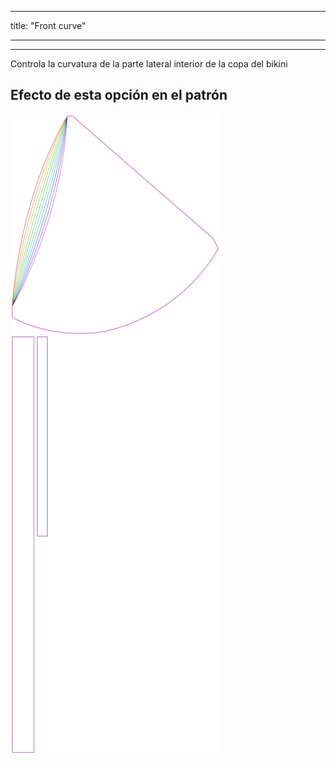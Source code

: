 - - -
title: "Front curve"
- - -

---

Controla la curvatura de la parte lateral interior de la copa del bikini

## Efecto de esta opción en el patrón

![Esta imagen muestra el efecto de esta opción superponiendo varias variantes que tienen un valor diferente para esta opción](bee_frontcurve_sample.svg "Efecto de esta opción en el patrón")
